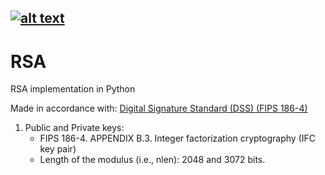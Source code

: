 [![alt text](https://img.shields.io/badge/python-3.8-red)](https://python.org)
---
# RSA
RSA implementation in Python 

Made in accordance with: [Digital Signature Standard (DSS) (FIPS 186-4)](https://csrc.nist.gov/publications/detail/fips/186/4/final)

1. Public and Private keys: 
    - FIPS 186-4. APPENDIX B.3. Integer factorization cryptography (IFC key pair)
    - Length of the modulus (i.e., nlen): 2048 and 3072 bits.
